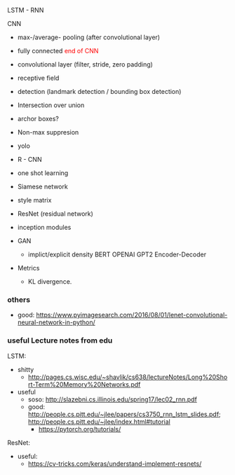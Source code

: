 LSTM - RNN

CNN
  - max-/average- pooling (after convolutional layer)
  - fully connected <font style='color:red'>end of CNN</font>
  - convolutional layer (filter, stride, zero padding)
  - receptive field
  - detection (landmark detection / bounding box detection)
  - Intersection over union
  - archor boxes?
  - Non-max suppresion
  - yolo
  - R - CNN
  - one shot learning
  - Siamese network
  - style matrix
  - ResNet (residual network)
  - inception modules

- GAN
  - implict/explicit density
BERT
OPENAI GPT2
Encoder-Decoder

- Metrics
  - KL divergence.



### others
- good: https://www.pyimagesearch.com/2016/08/01/lenet-convolutional-neural-network-in-python/

### useful Lecture notes from edu

LSTM:
  - shitty 
    - http://pages.cs.wisc.edu/~shavlik/cs638/lectureNotes/Long%20Short-Term%20Memory%20Networks.pdf
  - useful
    - soso: http://slazebni.cs.illinois.edu/spring17/lec02_rnn.pdf
    - good: http://people.cs.pitt.edu/~jlee/papers/cs3750_rnn_lstm_slides.pdf; http://people.cs.pitt.edu/~jlee/index.html#tutorial
      - https://pytorch.org/tutorials/

ResNet:
  - useful:
    - https://cv-tricks.com/keras/understand-implement-resnets/
